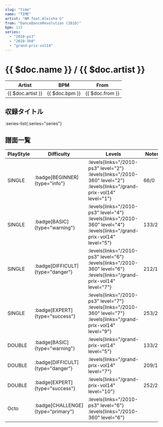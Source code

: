 ```yaml
---
slug: "time"
name: "TIME"
artist: "NM feat.Aleisha G"
from: "DanceDanceRevolution (2010)"
bpm: 115
series:
  - "2010-ps3"
  - "2010-360"
  - "grand-prix-vol14"
---
```


# {{ $doc.name }} / {{ $doc.artist }}

|Artist|BPM|From|
|------|---|----|
|{{ $doc.artist }}|{{ $doc.bpm }}|{{ $doc.from }}|

## 収録タイトル

:series-list{:series="series"}

## 譜面一覧

|PlayStyle|Difficulty|Levels|Notes|Movie|
|---------|----------|------|-----|-----|
|SINGLE| :badge[BEGINNER]{type="info"}| :levels{links="/2010-ps3" level="2"} :levels{links="/2010-360" level="2"} :levels{links="/grand-prix-vol14" level="1"}|66/0||
|SINGLE| :badge[BASIC]{type="warning"}| :levels{links="/2010-ps3" level="4"} :levels{links="/2010-360" level="4"} :levels{links="/grand-prix-vol14" level="5"}|133/28||
|SINGLE| :badge[DIFFICULT]{type="danger"}| :levels{links="/2010-ps3" level="6"} :levels{links="/2010-360" level="6"} :levels{links="/grand-prix-vol14" level="7"}|212/12||
|SINGLE| :badge[EXPERT]{type="success"}| :levels{links="/2010-ps3" level="7"} :levels{links="/2010-360" level="7"} :levels{links="/grand-prix-vol14" level="9"}|253/22||
|DOUBLE| :badge[BASIC]{type="warning"}| :levels{links="/grand-prix-vol14" level="5"}|133/28||
|DOUBLE| :badge[DIFFICULT]{type="danger"}| :levels{links="/grand-prix-vol14" level="7"}|209/13||
|DOUBLE| :badge[EXPERT]{type="success"}| :levels{links="/grand-prix-vol14" level="10"}|252/22||
|Octo| :badge[CHALLENGE]{type="primary"}| :levels{links="/2010-ps3" level="6"} :levels{links="/2010-360" level="6"}|||
